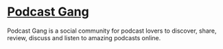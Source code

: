 # [Podcast Gang](https://podcastgang.com/)
Podcast Gang is a social community for podcast lovers to discover, share, review, discuss and listen to amazing podcasts online.
